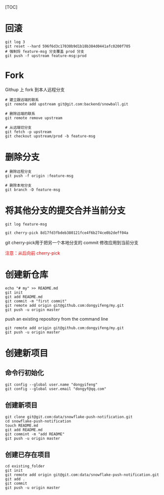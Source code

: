 [TOC]

# 回滚

```shell
git log 3
git reset --hard 596f6d3c17030b9d1b18b384d0441afc0200f705
# 强制将 feature-msg 分支覆盖 prod 分支
git push -f upstream feature-msg:prod
```



# Fork

Githup 上 fork 到本人远程分支

```shell
# 建立跟远端的联系
git remote add upstream git@git.com:backend/snowball.git

# 删除远端的联系
git remote remove upstream

# 从远端切分支
git fetch -p upstream
git checkout upstream/prod -b feature-msg
```



# 删除分支

```shell
# 删除远程分支
git push -f origin :feature-msg

# 删除本地分支
git branch -D feature-msg
```

# 将其他分支的提交合并当前分支

```shell
git log feature-msg

git cherry-pick 8d17fd3fbdeb380121fce4f6b274ce0b2deff04a
```

git cherry-pick用于把另一个本地分支的 commit 修改应用到当前分支

<font color=red>注意：从后向前 cherry-pick</font>

# 创建新仓库

```shell
echo "# my" >> README.md
git init
git add README.md
git commit -m "first commit"
git remote add origin git@github.com:dongyifeng/my.git
git push -u origin master
```

push an existing repository from the command line

```shell
git remote add origin git@github.com:dongyifeng/my.git
git push -u origin master
```



# 创建新项目

## 命令行初始化

```shell
git config --global user.name "dongyifeng"
git config --global user.email "dongyf@qq.com"
```



## 创建新项目

```shell
git clone git@git.com:data/snowflake-push-notification.git
cd snowflake-push-notification
touch README.md
git add README.md
git commint -m "add README"
git push -u origin master
```



## 创建已存在项目

```shell
cd existing_folder
git init
git remote add origin git@git.com:data/snowflake-push-notification.git
git add .
git commit
git push -u origin master
```

